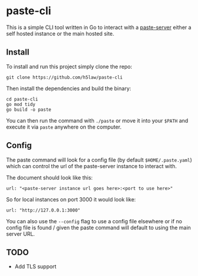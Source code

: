 # paste-cli

This is a simple CLI tool written in Go to interact with a
[paste-server](https://github.com/h5law/paste-server) either a self hosted
instance or the main hosted site.

## Install

To install and run this project simply clone the repo:
```
git clone https://github.com/h5law/paste-cli
```

Then install the dependencies and build the binary:
```
cd paste-cli
go mod tidy
go build -o paste
```

You can then run the command with `./paste` or move it into your `$PATH` and
execute it via `paste` anywhere on the computer.

## Config

The paste command will look for a config file (by default `$HOME/.paste.yaml`)
which can control the url of the paste-server instance to interact with.

The document should look like this:
```
url: "<paste-server instance url goes here>:<port to use here>"
```

So for local instances on port 3000 it would look like:
```
url: "http://127.0.0.1:3000"
```

You can also use the `--config` flag to use a config file elsewhere or if no
config file is found / given the paste command will default to using the main
server URL.

## TODO
- Add TLS support
